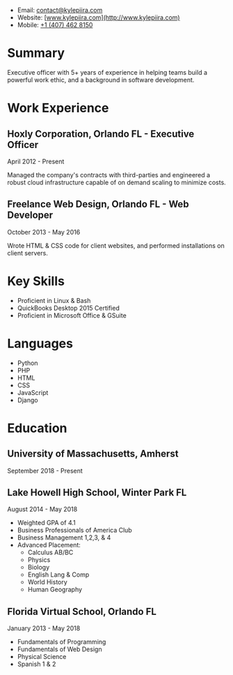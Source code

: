 *   Email: [contact@kylepiira.com](mailto:contact@kylepiira.com)
*   Website: [www.kylepiira.com](http://www.kylepiira.com)
*   Mobile: [+1 (407) 462 8150](tel:4074628150)

# Summary

Executive officer with 5+ years of experience in helping teams build a powerful work ethic, and a background in software development.

# Work Experience


## **Hoxly Corporation,** Orlando FL - Executive Officer

April 2012 - Present

Managed the company's contracts with third-parties and engineered a robust cloud infrastructure capable of on demand scaling to minimize costs.


## **Freelance Web Design,** Orlando FL - Web Developer

October 2013 - May 2016

Wrote HTML & CSS code for client websites, and performed installations on client servers.

# Key Skills

*   Proficient in Linux & Bash
*   QuickBooks Desktop 2015 Certified
*   Proficient in Microsoft Office & GSuite

# Languages

*   Python
*   PHP
*   HTML
*   CSS
*   JavaScript
*   Django

# Education

## **University of Massachusetts,** Amherst

September 2018 - Present

## **Lake Howell High School,** Winter Park FL

August 2014 - May 2018

*   Weighted GPA of 4.1
*   Business Professionals of America Club
*   Business Management 1,2,3, & 4
*   Advanced Placement:
    *   Calculus AB/BC
    *   Physics
    *   Biology
    *   English Lang & Comp
    *   World History
    *   Human Geography

## **Florida Virtual School,** Orlando FL

January 2013 - May 2018

*   Fundamentals of Programming
*   Fundamentals of Web Design
*   Physical Science
*   Spanish 1 & 2
